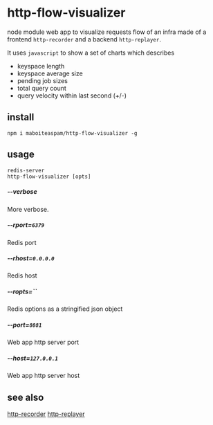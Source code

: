 # http-flow-visualizer

node module web app to visualize requests flow of an infra
made of a frontend `http-recorder` and a backend `http-replayer`.

It uses `javascript` to show a set of charts which describes
- keyspace length
- keyspace average size
- pending job sizes
- total query count
- query velocity within last second (+/-)

## install

    npm i maboiteaspam/http-flow-visualizer -g

## usage

    redis-server
    http-flow-visualizer [opts]

##### --verbose
More verbose.

##### --rport=`6379`
Redis port

##### --rhost=`0.0.0.0`
Redis host

##### --ropts=``
Redis options as a stringified json object

##### --port=`8081`
Web app http server port

##### --host=`127.0.0.1`
Web app http server host


## see also

[http-recorder](https://github.com/maboiteaspam/http-recorder)
[http-replayer](https://github.com/maboiteaspam/http-replayer)
